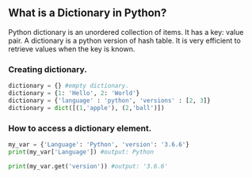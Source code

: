 ## What is a Dictionary in Python?

Python dictionary is an unordered collection of items. It has a key: value pair.
A dictionary is a python version of hash table. It is very efficient to retrieve values when the key is known.

### Creating dictionary.

```python
dictionary = {} #empty dictionary.
dictionary = {1: 'Hello', 2: 'World'}
dictionary = {'language' : 'python', 'versions' : [2, 3]}
dictionary = dict([(1,'apple'), (2,'ball')])
```

### How to access a dictionary element.

```python
my_var = {'Language': 'Python', 'version': '3.6.6'}
print(my_var['Language']) #output: Python

print(my_var.get('version')) #output: '3.6.6'
```
